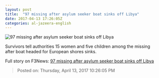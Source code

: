 ```yaml
---
layout: post
title:  "97 missing after asylum seeker boat sinks off Libya"
date: 2017-04-13 17:26:05Z
categories: al-jazeera-english
---
```


![97 missing after asylum seeker boat sinks off Libya](http://www.aljazeera.com/mritems/Images/2017/4/13/5ff5d0c94b084c57bdf6ebd58493db50_18.jpg)

Survivors tell authorities 15 women and five children among the missing after boat headed for European shores sinks.


Full story on F3News: [97 missing after asylum seeker boat sinks off Libya](http://www.f3nws.com/n/bsqcJJ)

> Posted on: Thursday, April 13, 2017 10:26:05 PM
